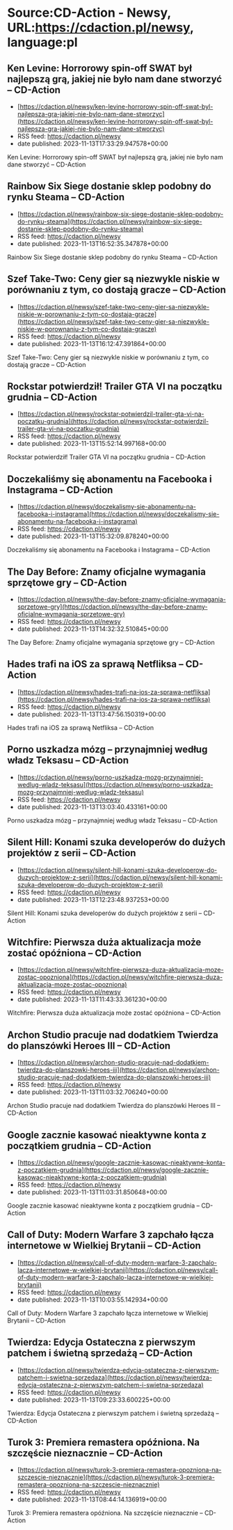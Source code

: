 # Source:CD-Action - Newsy, URL:https://cdaction.pl/newsy, language:pl

## Ken Levine: Horrorowy spin-off SWAT był najlepszą grą, jakiej nie było nam dane stworzyć – CD-Action
 - [https://cdaction.pl/newsy/ken-levine-horrorowy-spin-off-swat-byl-najlepsza-gra-jakiej-nie-bylo-nam-dane-stworzyc](https://cdaction.pl/newsy/ken-levine-horrorowy-spin-off-swat-byl-najlepsza-gra-jakiej-nie-bylo-nam-dane-stworzyc)
 - RSS feed: https://cdaction.pl/newsy
 - date published: 2023-11-13T17:33:29.947578+00:00

Ken Levine: Horrorowy spin-off SWAT był najlepszą grą, jakiej nie było nam dane stworzyć – CD-Action

## Rainbow Six Siege dostanie sklep podobny do rynku Steama – CD-Action
 - [https://cdaction.pl/newsy/rainbow-six-siege-dostanie-sklep-podobny-do-rynku-steama](https://cdaction.pl/newsy/rainbow-six-siege-dostanie-sklep-podobny-do-rynku-steama)
 - RSS feed: https://cdaction.pl/newsy
 - date published: 2023-11-13T16:52:35.347878+00:00

Rainbow Six Siege dostanie sklep podobny do rynku Steama – CD-Action

## Szef Take-Two: Ceny gier są niezwykle niskie w porównaniu z tym, co dostają gracze  – CD-Action
 - [https://cdaction.pl/newsy/szef-take-two-ceny-gier-sa-niezwykle-niskie-w-porownaniu-z-tym-co-dostaja-gracze](https://cdaction.pl/newsy/szef-take-two-ceny-gier-sa-niezwykle-niskie-w-porownaniu-z-tym-co-dostaja-gracze)
 - RSS feed: https://cdaction.pl/newsy
 - date published: 2023-11-13T16:12:47.391864+00:00

Szef Take-Two: Ceny gier są niezwykle niskie w porównaniu z tym, co dostają gracze  – CD-Action

## Rockstar potwierdził! Trailer GTA VI na początku grudnia – CD-Action
 - [https://cdaction.pl/newsy/rockstar-potwierdzil-trailer-gta-vi-na-poczatku-grudnia](https://cdaction.pl/newsy/rockstar-potwierdzil-trailer-gta-vi-na-poczatku-grudnia)
 - RSS feed: https://cdaction.pl/newsy
 - date published: 2023-11-13T15:52:14.997168+00:00

Rockstar potwierdził! Trailer GTA VI na początku grudnia – CD-Action

## Doczekaliśmy się abonamentu na Facebooka i Instagrama – CD-Action
 - [https://cdaction.pl/newsy/doczekalismy-sie-abonamentu-na-facebooka-i-instagrama](https://cdaction.pl/newsy/doczekalismy-sie-abonamentu-na-facebooka-i-instagrama)
 - RSS feed: https://cdaction.pl/newsy
 - date published: 2023-11-13T15:32:09.878240+00:00

Doczekaliśmy się abonamentu na Facebooka i Instagrama – CD-Action

## The Day Before: Znamy oficjalne wymagania sprzętowe gry – CD-Action
 - [https://cdaction.pl/newsy/the-day-before-znamy-oficjalne-wymagania-sprzetowe-gry](https://cdaction.pl/newsy/the-day-before-znamy-oficjalne-wymagania-sprzetowe-gry)
 - RSS feed: https://cdaction.pl/newsy
 - date published: 2023-11-13T14:32:32.510845+00:00

The Day Before: Znamy oficjalne wymagania sprzętowe gry – CD-Action

## Hades trafi na iOS za sprawą Netfliksa – CD-Action
 - [https://cdaction.pl/newsy/hades-trafi-na-ios-za-sprawa-netfliksa](https://cdaction.pl/newsy/hades-trafi-na-ios-za-sprawa-netfliksa)
 - RSS feed: https://cdaction.pl/newsy
 - date published: 2023-11-13T13:47:56.150319+00:00

Hades trafi na iOS za sprawą Netfliksa – CD-Action

## Porno uszkadza mózg – przynajmniej według władz Teksasu – CD-Action
 - [https://cdaction.pl/newsy/porno-uszkadza-mozg-przynajmniej-wedlug-wladz-teksasu](https://cdaction.pl/newsy/porno-uszkadza-mozg-przynajmniej-wedlug-wladz-teksasu)
 - RSS feed: https://cdaction.pl/newsy
 - date published: 2023-11-13T13:03:40.433161+00:00

Porno uszkadza mózg – przynajmniej według władz Teksasu – CD-Action

## Silent Hill: Konami szuka developerów do dużych projektów z serii – CD-Action
 - [https://cdaction.pl/newsy/silent-hill-konami-szuka-developerow-do-duzych-projektow-z-serii](https://cdaction.pl/newsy/silent-hill-konami-szuka-developerow-do-duzych-projektow-z-serii)
 - RSS feed: https://cdaction.pl/newsy
 - date published: 2023-11-13T12:23:48.937253+00:00

Silent Hill: Konami szuka developerów do dużych projektów z serii – CD-Action

## Witchfire: Pierwsza duża aktualizacja może zostać opóźniona – CD-Action
 - [https://cdaction.pl/newsy/witchfire-pierwsza-duza-aktualizacja-moze-zostac-opozniona](https://cdaction.pl/newsy/witchfire-pierwsza-duza-aktualizacja-moze-zostac-opozniona)
 - RSS feed: https://cdaction.pl/newsy
 - date published: 2023-11-13T11:43:33.361230+00:00

Witchfire: Pierwsza duża aktualizacja może zostać opóźniona – CD-Action

## Archon Studio pracuje nad dodatkiem Twierdza do planszówki Heroes III – CD-Action
 - [https://cdaction.pl/newsy/archon-studio-pracuje-nad-dodatkiem-twierdza-do-planszowki-heroes-iii](https://cdaction.pl/newsy/archon-studio-pracuje-nad-dodatkiem-twierdza-do-planszowki-heroes-iii)
 - RSS feed: https://cdaction.pl/newsy
 - date published: 2023-11-13T11:03:32.706240+00:00

Archon Studio pracuje nad dodatkiem Twierdza do planszówki Heroes III – CD-Action

## Google zacznie kasować nieaktywne konta z początkiem grudnia – CD-Action
 - [https://cdaction.pl/newsy/google-zacznie-kasowac-nieaktywne-konta-z-poczatkiem-grudnia](https://cdaction.pl/newsy/google-zacznie-kasowac-nieaktywne-konta-z-poczatkiem-grudnia)
 - RSS feed: https://cdaction.pl/newsy
 - date published: 2023-11-13T11:03:31.850648+00:00

Google zacznie kasować nieaktywne konta z początkiem grudnia – CD-Action

## Call of Duty: Modern Warfare 3 zapchało łącza internetowe w Wielkiej Brytanii – CD-Action
 - [https://cdaction.pl/newsy/call-of-duty-modern-warfare-3-zapchalo-lacza-internetowe-w-wielkiej-brytanii](https://cdaction.pl/newsy/call-of-duty-modern-warfare-3-zapchalo-lacza-internetowe-w-wielkiej-brytanii)
 - RSS feed: https://cdaction.pl/newsy
 - date published: 2023-11-13T10:03:55.142934+00:00

Call of Duty: Modern Warfare 3 zapchało łącza internetowe w Wielkiej Brytanii – CD-Action

## Twierdza: Edycja Ostateczna z pierwszym patchem i świetną sprzedażą – CD-Action
 - [https://cdaction.pl/newsy/twierdza-edycja-ostateczna-z-pierwszym-patchem-i-swietna-sprzedaza](https://cdaction.pl/newsy/twierdza-edycja-ostateczna-z-pierwszym-patchem-i-swietna-sprzedaza)
 - RSS feed: https://cdaction.pl/newsy
 - date published: 2023-11-13T09:23:33.600225+00:00

Twierdza: Edycja Ostateczna z pierwszym patchem i świetną sprzedażą – CD-Action

## Turok 3: Premiera remastera opóźniona. Na szczęście nieznacznie – CD-Action
 - [https://cdaction.pl/newsy/turok-3-premiera-remastera-opozniona-na-szczescie-nieznacznie](https://cdaction.pl/newsy/turok-3-premiera-remastera-opozniona-na-szczescie-nieznacznie)
 - RSS feed: https://cdaction.pl/newsy
 - date published: 2023-11-13T08:44:14.136919+00:00

Turok 3: Premiera remastera opóźniona. Na szczęście nieznacznie – CD-Action

